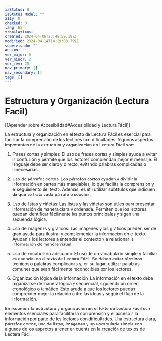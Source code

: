 ```yaml
---
iaStatus: 0
iaStatus_Model: ""
a11y: 0
checked: 0
lang: ES
translations: 
created: 2024-04-06T23:48:59.187Z
modified: 2024-04-14T14:29:03.799Z
supervisado: ""
ACCION: ""
ver_major: 0
ver_minor: 2
ver_rev: 25
nav_primary: []
nav_secondary: []
tags: []
---
```

# Estructura y Organización (Lectura Facil)

[[Aprender sobre Accesibilidad#Accesibilidad y Lectura Fácil]]

La estructura y organización en el texto de Lectura Fácil es esencial para facilitar la comprensión de los lectores con dificultades. Algunos aspectos importantes de la estructura y organización en Lectura Fácil son:

1. Frases cortas y simples: El uso de frases cortas y simples ayuda a evitar la confusión y permite que los lectores comprendan mejor el mensaje. El lenguaje debe ser claro y directo, evitando palabras complicadas o innecesarias.

2. Uso de párrafos cortos: Los párrafos cortos ayudan a dividir la información en partes más manejables, lo que facilita la comprensión y el seguimiento del texto. Además, es útil utilizar subtítulos que indiquen de qué se trata cada párrafo o sección.

3. Uso de listas y viñetas: Las listas y las viñetas son útiles para presentar información de manera clara y ordenada. Permiten que los lectores puedan identificar fácilmente los puntos principales y sigan una secuencia lógica.

4. Uso de imágenes y gráficos: Las imágenes y los gráficos pueden ser de gran ayuda para ilustrar y complementar la información en el texto. Ayudan a los lectores a entender el contexto y a relacionar la información de manera visual.

5. Uso de vocabulario adecuado: El uso de un vocabulario simple y familiar es esencial en el texto de Lectura Fácil. Se deben evitar términos técnicos o palabras complicadas y, en su lugar, utilizar palabras comunes que sean fácilmente reconocibles por los lectores.

6. Organización lógica de la información: La información en el texto debe organizarse de manera lógica y secuencial, siguiendo un orden cronológico o temático. Esto ayuda a que los lectores puedan comprender mejor la relación entre las ideas y seguir el flujo de la información.

En resumen, la estructura y organización en el texto de Lectura Fácil son elementos esenciales para facilitar la comprensión y el acceso a la información por parte de los lectores con dificultades. Una estructura clara, párrafos cortos, uso de listas, imágenes y un vocabulario simple son algunos de los aspectos a tener en cuenta en la creación de textos de Lectura Fácil.